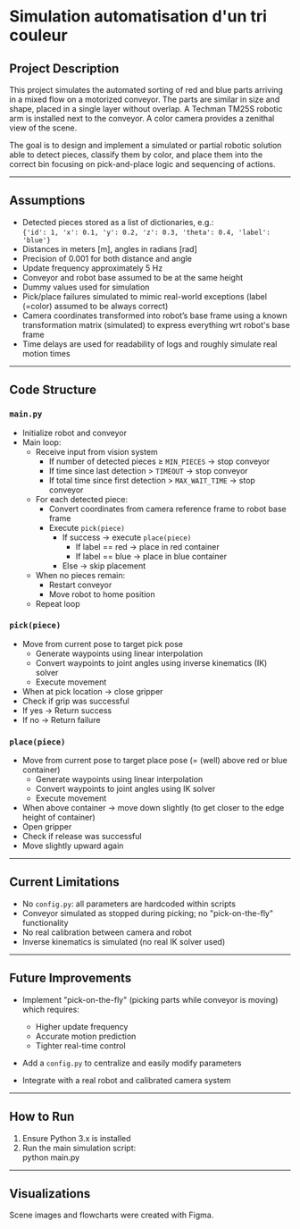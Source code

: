 # Simulation automatisation d'un tri couleur
## Project Description

This project simulates the automated sorting of red and blue parts arriving in a mixed flow on a motorized conveyor. The parts are similar in size and shape, placed in a single layer without overlap. A Techman TM25S robotic arm is installed next to the conveyor. A color camera provides a zenithal view of the scene.

The goal is to design and implement a simulated or partial robotic solution able to detect pieces, classify them by color, and place them into the correct bin focusing on pick-and-place logic and sequencing of actions.

---

## Assumptions

- Detected pieces stored as a list of dictionaries, e.g.:  
  `{'id': 1, 'x': 0.1, 'y': 0.2, 'z': 0.3, 'theta': 0.4, 'label': 'blue'}`  
- Distances in meters [m], angles in radians [rad]  
- Precision of 0.001 for both distance and angle  
- Update frequency approximately 5 Hz  
- Conveyor and robot base assumed to be at the same height  
- Dummy values used for simulation
- Pick/place failures simulated to mimic real-world exceptions (label (=color) assumed to be always correct)
- Camera coordinates transformed into robot’s base frame using a known transformation matrix (simulated) to express everything wrt robot's base frame
- Time delays are used for readability of logs and roughly simulate real motion times

---

## Code Structure

### `main.py`

- Initialize robot and conveyor  
- Main loop:  
  - Receive input from vision system  
    - If number of detected pieces ≥ `MIN_PIECES` → stop conveyor  
    - If time since last detection > `TIMEOUT` → stop conveyor  
    - If total time since first detection > `MAX_WAIT_TIME` → stop conveyor  
  - For each detected piece:  
    - Convert coordinates from camera reference frame to robot base frame  
    - Execute `pick(piece)`  
      - If success → execute `place(piece)`  
        - If label == red → place in red container  
        - If label == blue → place in blue container  
      - Else → skip placement  
  - When no pieces remain:  
    - Restart conveyor  
    - Move robot to home position  
  - Repeat loop  

### `pick(piece)`

- Move from current pose to target pick pose  
  - Generate waypoints using linear interpolation  
  - Convert waypoints to joint angles using inverse kinematics (IK) solver  
  - Execute movement  
- When at pick location → close gripper  
- Check if grip was successful  
 - If yes → Return success
 - If no → Return failure
 

### `place(piece)`

- Move from current pose to target place pose (= (well) above red or blue container)  
  - Generate waypoints using linear interpolation  
  - Convert waypoints to joint angles using IK solver  
  - Execute movement  
- When above container → move down slightly (to get closer to the edge height of container)
- Open gripper  
- Check if release was successful  
- Move slightly upward again

---

## Current Limitations

- No `config.py`: all parameters are hardcoded within scripts  
- Conveyor simulated as stopped during picking; no "pick-on-the-fly" functionality  
- No real calibration between camera and robot  
- Inverse kinematics is simulated (no real IK solver used)  

---

## Future Improvements

- Implement "pick-on-the-fly" (picking parts while conveyor is moving) which requires:  
  - Higher update frequency 
  - Accurate motion prediction  
  - Tighter real-time control  

- Add a `config.py` to centralize and easily modify parameters  
- Integrate with a real robot and calibrated camera system  

---

## How to Run

1. Ensure Python 3.x is installed  
2. Run the main simulation script:  
   python main.py

---
## Visualizations

Scene images and flowcharts were created with Figma.


